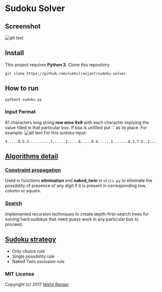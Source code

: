 # Sudoku Solver

## Screenshot
![alt text](https://github.com/nikhilranjan7/sudoku-solver/blob/master/images/sample.png)

## Install
This project requires **Python 3**.
Clone this repository
```
git clone https://github.com/nikhilranjan7/sudoku-solver
```
## How to run
```python
python3 sudoku.py
```
### Input Format
81 characters long string **row wise 9x9** with each character implying the value filled in that particular box. If box is unfilled put '.' as its place.
For example:
![alt text](https://github.com/nikhilranjan7/sudoku-solver/blob/master/images/sudoku.png)
For this sudoku input:
```
4.....8.5.3..........7......2.....6.....8.4......1.......6.3.7.5..2.....1.4......
```

## [Algorithms detail](http://norvig.com/sudoku.html)
### [Constraint propagation](http://www.lirmm.fr/~bessiere/stock/TR06020.pdf)
Used in functions **elimination** and **naked_twin** in ```utils.py``` to eliminate the possibility of presence of any digit if it is present in corresponding row, column or square.

### [Search](http://intelligence.worldofcomputing.net/ai-search/depth-first-search.html)
Implemented recursion techniques to create depth-first-search trees for solving hard sudokus that need guess work in any particular box to proceed.

## [Sudoku strategy](http://sudokudragon.com/sudokustrategy.htm)
* Only choice rule
* Single possibility rule
* Naked Twin exclusion rule

### MIT License

Copyright (c) 2017 [Nikhil Ranjan](http://nikhilranjan7.github.io)
